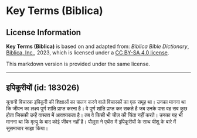 # Key Terms (Biblica)

## License Information

**Key Terms (Biblica)** is based on and adapted from: _Biblica Bible Dictionary_, [Biblica, Inc.](https://www.biblica.com/), 2023, which is licensed under a [CC BY-SA 4.0 license](https://creativecommons.org/licenses/by-sa/4.0/legalcode.en).

This markdown version is provided under the same license.



--------------------------------

## इपिकूरीयों (id: 183026)

यूनानी विचारक इपिकूरी की शिक्षाओं का पालन करने वाले विचारकों का एक समूह था। उनका मानना था कि जीवन का लक्ष्य पूर्ण शांति प्राप्त करना है। वे पूर्ण शांति प्राप्त कर सकते है जब उनके पास वह सब कुछ होता जिसकी उन्हें वास्तव में आवश्यकता है। तब वे किसी भी चीज़ की चिंता नहीं करते। उनका यह भी मानना था कि मृत्यु के बाद कोई जीवन नहीं है। पौलुस ने एथेंस में इपिकूरीयों के साथ यीशु के बारे में सुसमाचार साझा किया।


